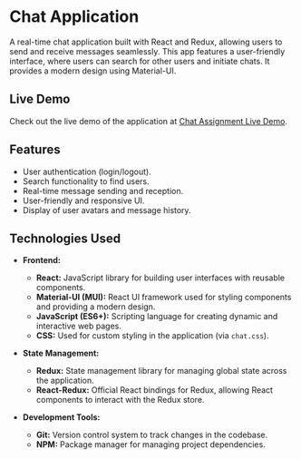 # Chat Application

A real-time chat application built with React and Redux, allowing users to send and receive messages seamlessly. This app features a user-friendly interface, where users can search for other users and initiate chats. It provides a modern design using Material-UI.

## Live Demo

Check out the live demo of the application at [Chat Assignment Live Demo](https://chat-assignment-nishantvidhuris-projects.vercel.app/).

## Features

- User authentication (login/logout).
- Search functionality to find users.
- Real-time message sending and reception.
- User-friendly and responsive UI.
- Display of user avatars and message history.

## Technologies Used

- **Frontend:**
  - **React:** JavaScript library for building user interfaces with reusable components.
  - **Material-UI (MUI):** React UI framework used for styling components and providing a modern design.
  - **JavaScript (ES6+):** Scripting language for creating dynamic and interactive web pages.
  - **CSS:** Used for custom styling in the application (via `chat.css`).

- **State Management:**
  - **Redux:** State management library for managing global state across the application.
  - **React-Redux:** Official React bindings for Redux, allowing React components to interact with the Redux store.

- **Development Tools:**
  - **Git:** Version control system to track changes in the codebase.
  - **NPM:** Package manager for managing project dependencies.


